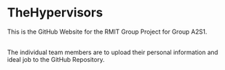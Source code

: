 <html>
<head>
<h1>TheHypervisors</h1>
</head>
<body>
This is the GitHub Website for the RMIT Group Project for Group A2S1.
  <br>
  <br>

The individual team members are to upload their personal information and ideal job to the GitHub Repository.
  <br>
  <br>

</body>
</html>

